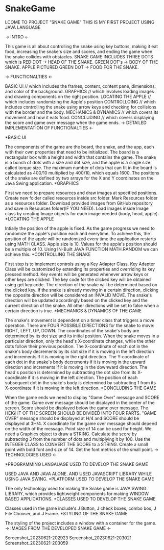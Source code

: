 # SnakeGame
LCOME TO PROJECT "SNAKE GAME" THIS IS MY FIRST PROJECT USING JAVA LANGUAGE

-> INTRO <-

This game is all about controlling the snake using key buttons, making it eat food, increasing the snake's size and scores, and ending the game when the snake collides with obstacles.
SNAKE GAME INCLUDES THREE DOTS which is
RED DOT -> HEAD OF THE SNAKE. GREEN DOT's -> BODY OF THE SNAKE. APPLE PICTURED GREEN DOT -> FOOD FOR THE SNAKE.

-> FUNCTIONALTIES <-

BASIC UI // which includes the frames, content, content pane, dimensions, and color of the background.
GRAPHICS // which involves loading images and drawing components on the right position.
LOCATING THE APPLE // which includes randomizing the Apple's position
CONTROLLOING // which includes controlling the snake using arrow keys and checking for collisions with the border and the body.
MECHANICS & DYNAMICS // which covers its movement and how it eats food.
CONCLUDING // which covers displaying the score and game over message when the game ends.
-> DETAILED IMPLEMENTATION OF FUNCTIONALTIES <-

*BASIC UI

The components of the game are the board, the snake, and the app, each with their own properties that need to be initialized.
The board is a rectangular box with a height and width that contains the game.
The snake is a bunch of dots with a size and dot size, and the apple is a single size called torque size.
The maximum number of dots that can fit in the board is calculated as 400/10 multiplied by 400/10, which equals 1600.
The positions of the snake are defined by two arrays for the X and Y coordinates on the Java Swing application.
*GRAPHICS

First we need to prepare resources and draw images at specified positions.
Create new folder called resources inside src folder.
Mark Resources folder as a resources folder.
Download provided images from GitHub repository and save in Resources folder(IF YOU NEED).
Load images inside Image class by creating Image objects for each image needed (body, head, apple).
*LOCATING THE APPLE

Intially the position of the apple is fixed.
As the game progress we need to randomize the apple's position each and everytime.
To achieve this, the position of the apple will be randomized every time the application restarts using MATH CLASS.
Apple size is 10.
Values for the apple's position should be a multiple of 10.
Using IN-Built JAVA FUNCTION MATH.RANDOM we can achieve this.
*CONTROLLING THE SNAKE

First step is to implement controls using a Key Adapter Class.
Key Adapter Class will be customized by extending its properties and overriding its key pressed method.
Key events will be generated whenever arrow keys or other keys are clicked.
The key code for the clicked key will be obtained using get key code.
The direction of the snake will be determined based on the clicked key.
If the snake is already moving in a certain direction, clicking the opposite direction will be considered an INVALID MOVE.
The snake's direction will be updated accordingly based on the clicked key and the current direction of the snake.
All other directions will be set to false when a certain direction is true.
*MECHANICS & DYNAMICS OF THE GAME

The snake's movement is dependent on a timer class that triggers a move operation.
There are FOUR POSSIBLE DIRECTIONS for the snake to move: RIGHT, LEFT, UP, DOWN.
The coordinates of the snake's body are determined by its dot size and its initial position.
When the snake moves in a particular direction, only the head's X-coordinate changes, while the other dots follow their previous position.
The X-coordinate of each dot in the snake's body decrements by its slot size if it is moving in the left direction and increments if it is moving in the right direction.
The Y-coordinate of each dot in the snake's body decrements if it is moving in the upward direction and increments if it is moving in the downward direction.
The head's position is determined by subtracting the dot size from its X-coordinate if it is moving in the left direction.
The position of each subsequent dot in the snake's body is determined by subtracting 1 from its X-coordinate if it is moving in the left direction.
*CONCLUDING THE GAME

When the game ends we need to display "Game Over" message and SCORE of the game.
Game over message should be displayed in the center of the screen.
Score should be displayed below the game over message.
The HEIGHT OF THE SCREEN SHOULD BE DIVIDED INTO FOUR PARTS.
"GAME OVER" message should be displayed at H/4 and SCORE should be displayed at 3H/4.
X coordinate for the game over message should depend on the width of the message.
Point size of 14 can be used for height.
We need a Graphics object to draw a STRING.
Calculate the score by subtracting 3 from the number of dots and multiplying it by 100.
Use the INTEGER CLASS to CONVERT THE SCORE to a STRING.
Create a small point with bold font and size of 14.
Get the font metrics of the small point.
-> TECHNOLOGIES USED <-

*PROGRAMMING LANGAUAGE USED TO DEVELOP THE SNAKE GAME

USED JAVA AND JAVA ALONE.
AND USED JAVASCRIPT LIBRARY WHILE USING JAVA SWING.
*PLATFORM USED TO DEVELOP THE SNAKE GAME

The only technology used for making the Snake game is JAVA SWING LIBRARY, which provides lightweight components for making WINDOW BASED APPLICATIONS.
*CLASSES USED TO DEVELOP THE SNAKE GAME

Classes used in the game include's J Button, J check boxes, combo box, J File Chooser, and J Frame.
*STYLING OF THE SNAKE GAME

The styling of the project includes a window with a container for the game.
-> IMAGES FROM THE DEVELOPED SNAKE GAME <-

Screenshot_20230621-202923 Screenshot_20230621-203021 Screenshot_20230621-203059
